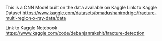 This is a CNN Model built on the data available on Kaggle
Link to Kaggle Dataset 
https://www.kaggle.com/datasets/bmadushanirodrigo/fracture-multi-region-x-ray-data/data

Link to Kaggle Notebook
https://www.kaggle.com/code/debanjanrakshit/fracture-detection
